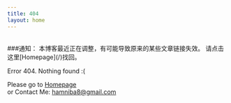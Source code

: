 ```yaml
---
title: 404
layout: home
---
```

<br/>
###通知：  
本博客最近正在调整，有可能导致原来的某些文章链接失效。  
请点击这里[Homepage](/)找回。


Error 404. Nothing found :( 

Please go to [Homepage](/)   
or Contact Me: <hamniba8@gmail.com>

